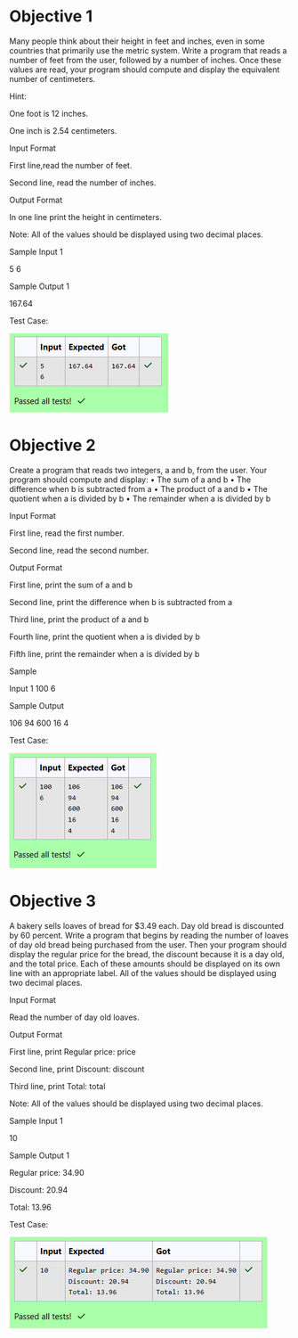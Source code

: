 # Objective 1
Many people think about their height in feet and inches, even in some countries that primarily use the metric system. Write a program that reads a number of feet from the user, followed by a number of inches. Once these values are read, your program should compute and display the equivalent number of centimeters.

Hint:

One foot is 12 inches.

 One inch is 2.54 centimeters.

 Input Format

 First line,read the number of feet.

 Second line, read the number of inches.

Output Format

In one line print the height in centimeters.

 Note: All of the values should be displayed using two decimal places.

Sample Input 1

 5 6

Sample Output 1

 167.64

 Test Case:

![alt text](<Screenshot 2025-01-13 165944.png>)

# Objective 2

Create a program that reads two integers, a and b, from the user. Your program should compute and display: • The sum of a and b • The difference when b is subtracted from a • The product of a and b • The quotient when a is divided by b • The remainder when a is divided by b

Input Format

First line, read the first number.

 Second line, read the second number.

Output Format

First line, print the sum of a and b

Second line, print the difference when b is subtracted from a

Third line, print the product of a and b

Fourth line, print the quotient when a is divided by b

Fifth line, print the remainder when a is divided by b

Sample

Input 1 100 6

Sample Output

106 94 600 16 4

Test Case:

![alt text](<Screenshot 2025-01-13 165956.png>)

# Objective 3

A bakery sells loaves of bread for $3.49 each. Day old bread is discounted by 60 percent. Write a program that begins by reading the number of loaves of day old bread being purchased from the user. Then your program should display the regular price for the bread, the discount because it is a day old, and the total price. Each of these amounts should be displayed on its own line with an appropriate label. All of the values should be displayed using two decimal places.

Input Format

Read the number of day old loaves.

 Output Format

 First line, print Regular price: price

 Second line, print Discount: discount

Third line, print Total: total

Note: All of the values should be displayed using two decimal places.

 Sample Input 1

10

Sample Output 1

Regular price: 34.90

Discount: 20.94

Total: 13.96

Test Case:

![alt text](<Screenshot 2025-01-13 170113.png>)